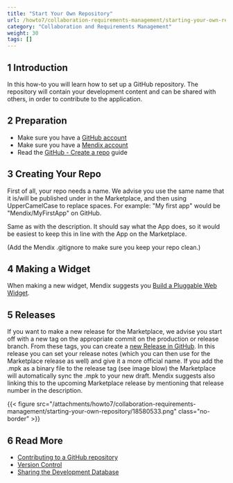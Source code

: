 ```yaml
---
title: "Start Your Own Repository"
url: /howto7/collaboration-requirements-management/starting-your-own-repository/
category: "Collaboration and Requirements Management"
weight: 30
tags: []
---
```


## 1 Introduction

In this how-to you will learn how to set up a GitHub repository. The repository will contain your development content and can be shared with others, in order to contribute to the application.

## 2 Preparation

* Make sure you have a [GitHub account](https://github.com/join)
* Make sure you have a [Mendix account](https://developers.mendix.com/start-for-free/)
* Read the [GitHub - Create a repo](https://help.github.com/articles/create-a-repo) guide

## 3 Creating Your Repo

First of all, your repo needs a name. We advise you use the same name that it is/will be published under in the Marketplace, and then using UpperCamelCase to replace spaces. For example: "My first app" would be "Mendix/MyFirstApp" on GitHub.

Same as with the description. It should say what the App does, so it would be easiest to keep this in line with the App on the Marketplace.

(Add the Mendix .gitignore to make sure you keep your repo clean.)

## 4 Making a Widget

When making a new widget, Mendix suggests you [Build a Pluggable Web Widget](/howto8/extensibility/create-a-pluggable-widget-one/).

## 5 Releases

If you want to make a new release for the Marketplace, we advise you start off with a new tag on the appropriate commit on the production or release branch. From these tags, you can create a [new Release in GitHub](https://help.github.com/articles/creating-releases). In this release you can set your release notes (which you can then use for the Marketplace release as well) and give it a more official name. If you add the .mpk as a binary file to the release tag (see image blow) the Marketplace will automatically sync the .mpk to your new draft. Mendix suggests also linking this to the upcoming Marketplace release by mentioning that release number in the description.

{{< figure src="/attachments/howto7/collaboration-requirements-management/starting-your-own-repository/18580533.png" class="no-border" >}}

## 6 Read More

* [Contributing to a GitHub repository](/howto7/collaboration-requirements-management/contribute-to-a-github-repository/)
* [Version Control](/refguide7/version-control/)
* [Sharing the Development Database](/howto7/collaboration-requirements-management/sharing-the-development-database/)
